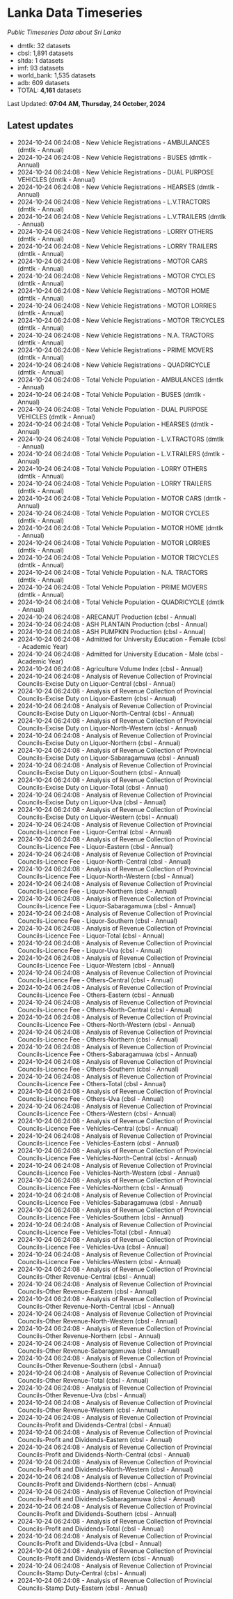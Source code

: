 # Lanka Data Timeseries
*Public Timeseries Data about Sri Lanka*

* dmtlk: 32 datasets
* cbsl: 1,891 datasets
* sltda: 1 datasets
* imf: 93 datasets
* world_bank: 1,535 datasets
* adb: 609 datasets
* TOTAL: **4,161** datasets

Last Updated: **07:04 AM, Thursday, 24 October, 2024**

## Latest updates

* 2024-10-24 06:24:08 - New Vehicle Registrations - AMBULANCES (dmtlk - Annual)
* 2024-10-24 06:24:08 - New Vehicle Registrations - BUSES (dmtlk - Annual)
* 2024-10-24 06:24:08 - New Vehicle Registrations - DUAL PURPOSE VEHICLES (dmtlk - Annual)
* 2024-10-24 06:24:08 - New Vehicle Registrations - HEARSES (dmtlk - Annual)
* 2024-10-24 06:24:08 - New Vehicle Registrations - L.V.TRACTORS (dmtlk - Annual)
* 2024-10-24 06:24:08 - New Vehicle Registrations - L.V.TRAILERS (dmtlk - Annual)
* 2024-10-24 06:24:08 - New Vehicle Registrations - LORRY OTHERS (dmtlk - Annual)
* 2024-10-24 06:24:08 - New Vehicle Registrations - LORRY TRAILERS (dmtlk - Annual)
* 2024-10-24 06:24:08 - New Vehicle Registrations - MOTOR CARS (dmtlk - Annual)
* 2024-10-24 06:24:08 - New Vehicle Registrations - MOTOR CYCLES (dmtlk - Annual)
* 2024-10-24 06:24:08 - New Vehicle Registrations - MOTOR HOME (dmtlk - Annual)
* 2024-10-24 06:24:08 - New Vehicle Registrations - MOTOR LORRIES (dmtlk - Annual)
* 2024-10-24 06:24:08 - New Vehicle Registrations - MOTOR TRICYCLES (dmtlk - Annual)
* 2024-10-24 06:24:08 - New Vehicle Registrations - N.A. TRACTORS (dmtlk - Annual)
* 2024-10-24 06:24:08 - New Vehicle Registrations - PRIME MOVERS (dmtlk - Annual)
* 2024-10-24 06:24:08 - New Vehicle Registrations - QUADRICYCLE (dmtlk - Annual)
* 2024-10-24 06:24:08 - Total Vehicle Population - AMBULANCES (dmtlk - Annual)
* 2024-10-24 06:24:08 - Total Vehicle Population - BUSES (dmtlk - Annual)
* 2024-10-24 06:24:08 - Total Vehicle Population - DUAL PURPOSE VEHICLES (dmtlk - Annual)
* 2024-10-24 06:24:08 - Total Vehicle Population - HEARSES (dmtlk - Annual)
* 2024-10-24 06:24:08 - Total Vehicle Population - L.V.TRACTORS (dmtlk - Annual)
* 2024-10-24 06:24:08 - Total Vehicle Population - L.V.TRAILERS (dmtlk - Annual)
* 2024-10-24 06:24:08 - Total Vehicle Population - LORRY OTHERS (dmtlk - Annual)
* 2024-10-24 06:24:08 - Total Vehicle Population - LORRY TRAILERS (dmtlk - Annual)
* 2024-10-24 06:24:08 - Total Vehicle Population - MOTOR CARS (dmtlk - Annual)
* 2024-10-24 06:24:08 - Total Vehicle Population - MOTOR CYCLES (dmtlk - Annual)
* 2024-10-24 06:24:08 - Total Vehicle Population - MOTOR HOME (dmtlk - Annual)
* 2024-10-24 06:24:08 - Total Vehicle Population - MOTOR LORRIES (dmtlk - Annual)
* 2024-10-24 06:24:08 - Total Vehicle Population - MOTOR TRICYCLES (dmtlk - Annual)
* 2024-10-24 06:24:08 - Total Vehicle Population - N.A. TRACTORS (dmtlk - Annual)
* 2024-10-24 06:24:08 - Total Vehicle Population - PRIME MOVERS (dmtlk - Annual)
* 2024-10-24 06:24:08 - Total Vehicle Population - QUADRICYCLE (dmtlk - Annual)
* 2024-10-24 06:24:08 - ARECANUT Production (cbsl - Annual)
* 2024-10-24 06:24:08 - ASH PLANTAIN Production (cbsl - Annual)
* 2024-10-24 06:24:08 - ASH PUMPKIN Production (cbsl - Annual)
* 2024-10-24 06:24:08 - Admitted for University Education - Female (cbsl - Academic Year)
* 2024-10-24 06:24:08 - Admitted for University Education - Male (cbsl - Academic Year)
* 2024-10-24 06:24:08 - Agriculture Volume Index (cbsl - Annual)
* 2024-10-24 06:24:08 - Analysis of Revenue Collection of Provincial Councils-Excise Duty on Liquor-Central (cbsl - Annual)
* 2024-10-24 06:24:08 - Analysis of Revenue Collection of Provincial Councils-Excise Duty on Liquor-Eastern (cbsl - Annual)
* 2024-10-24 06:24:08 - Analysis of Revenue Collection of Provincial Councils-Excise Duty on Liquor-North-Central (cbsl - Annual)
* 2024-10-24 06:24:08 - Analysis of Revenue Collection of Provincial Councils-Excise Duty on Liquor-North-Western (cbsl - Annual)
* 2024-10-24 06:24:08 - Analysis of Revenue Collection of Provincial Councils-Excise Duty on Liquor-Northern (cbsl - Annual)
* 2024-10-24 06:24:08 - Analysis of Revenue Collection of Provincial Councils-Excise Duty on Liquor-Sabaragamuwa (cbsl - Annual)
* 2024-10-24 06:24:08 - Analysis of Revenue Collection of Provincial Councils-Excise Duty on Liquor-Southern (cbsl - Annual)
* 2024-10-24 06:24:08 - Analysis of Revenue Collection of Provincial Councils-Excise Duty on Liquor-Total (cbsl - Annual)
* 2024-10-24 06:24:08 - Analysis of Revenue Collection of Provincial Councils-Excise Duty on Liquor-Uva (cbsl - Annual)
* 2024-10-24 06:24:08 - Analysis of Revenue Collection of Provincial Councils-Excise Duty on Liquor-Western (cbsl - Annual)
* 2024-10-24 06:24:08 - Analysis of Revenue Collection of Provincial Councils-Licence Fee - Liquor-Central (cbsl - Annual)
* 2024-10-24 06:24:08 - Analysis of Revenue Collection of Provincial Councils-Licence Fee - Liquor-Eastern (cbsl - Annual)
* 2024-10-24 06:24:08 - Analysis of Revenue Collection of Provincial Councils-Licence Fee - Liquor-North-Central (cbsl - Annual)
* 2024-10-24 06:24:08 - Analysis of Revenue Collection of Provincial Councils-Licence Fee - Liquor-North-Western (cbsl - Annual)
* 2024-10-24 06:24:08 - Analysis of Revenue Collection of Provincial Councils-Licence Fee - Liquor-Northern (cbsl - Annual)
* 2024-10-24 06:24:08 - Analysis of Revenue Collection of Provincial Councils-Licence Fee - Liquor-Sabaragamuwa (cbsl - Annual)
* 2024-10-24 06:24:08 - Analysis of Revenue Collection of Provincial Councils-Licence Fee - Liquor-Southern (cbsl - Annual)
* 2024-10-24 06:24:08 - Analysis of Revenue Collection of Provincial Councils-Licence Fee - Liquor-Total (cbsl - Annual)
* 2024-10-24 06:24:08 - Analysis of Revenue Collection of Provincial Councils-Licence Fee - Liquor-Uva (cbsl - Annual)
* 2024-10-24 06:24:08 - Analysis of Revenue Collection of Provincial Councils-Licence Fee - Liquor-Western (cbsl - Annual)
* 2024-10-24 06:24:08 - Analysis of Revenue Collection of Provincial Councils-Licence Fee - Others-Central (cbsl - Annual)
* 2024-10-24 06:24:08 - Analysis of Revenue Collection of Provincial Councils-Licence Fee - Others-Eastern (cbsl - Annual)
* 2024-10-24 06:24:08 - Analysis of Revenue Collection of Provincial Councils-Licence Fee - Others-North-Central (cbsl - Annual)
* 2024-10-24 06:24:08 - Analysis of Revenue Collection of Provincial Councils-Licence Fee - Others-North-Western (cbsl - Annual)
* 2024-10-24 06:24:08 - Analysis of Revenue Collection of Provincial Councils-Licence Fee - Others-Northern (cbsl - Annual)
* 2024-10-24 06:24:08 - Analysis of Revenue Collection of Provincial Councils-Licence Fee - Others-Sabaragamuwa (cbsl - Annual)
* 2024-10-24 06:24:08 - Analysis of Revenue Collection of Provincial Councils-Licence Fee - Others-Southern (cbsl - Annual)
* 2024-10-24 06:24:08 - Analysis of Revenue Collection of Provincial Councils-Licence Fee - Others-Total (cbsl - Annual)
* 2024-10-24 06:24:08 - Analysis of Revenue Collection of Provincial Councils-Licence Fee - Others-Uva (cbsl - Annual)
* 2024-10-24 06:24:08 - Analysis of Revenue Collection of Provincial Councils-Licence Fee - Others-Western (cbsl - Annual)
* 2024-10-24 06:24:08 - Analysis of Revenue Collection of Provincial Councils-Licence Fee - Vehicles-Central (cbsl - Annual)
* 2024-10-24 06:24:08 - Analysis of Revenue Collection of Provincial Councils-Licence Fee - Vehicles-Eastern (cbsl - Annual)
* 2024-10-24 06:24:08 - Analysis of Revenue Collection of Provincial Councils-Licence Fee - Vehicles-North-Central (cbsl - Annual)
* 2024-10-24 06:24:08 - Analysis of Revenue Collection of Provincial Councils-Licence Fee - Vehicles-North-Western (cbsl - Annual)
* 2024-10-24 06:24:08 - Analysis of Revenue Collection of Provincial Councils-Licence Fee - Vehicles-Northern (cbsl - Annual)
* 2024-10-24 06:24:08 - Analysis of Revenue Collection of Provincial Councils-Licence Fee - Vehicles-Sabaragamuwa (cbsl - Annual)
* 2024-10-24 06:24:08 - Analysis of Revenue Collection of Provincial Councils-Licence Fee - Vehicles-Southern (cbsl - Annual)
* 2024-10-24 06:24:08 - Analysis of Revenue Collection of Provincial Councils-Licence Fee - Vehicles-Total (cbsl - Annual)
* 2024-10-24 06:24:08 - Analysis of Revenue Collection of Provincial Councils-Licence Fee - Vehicles-Uva (cbsl - Annual)
* 2024-10-24 06:24:08 - Analysis of Revenue Collection of Provincial Councils-Licence Fee - Vehicles-Western (cbsl - Annual)
* 2024-10-24 06:24:08 - Analysis of Revenue Collection of Provincial Councils-Other Revenue-Central (cbsl - Annual)
* 2024-10-24 06:24:08 - Analysis of Revenue Collection of Provincial Councils-Other Revenue-Eastern (cbsl - Annual)
* 2024-10-24 06:24:08 - Analysis of Revenue Collection of Provincial Councils-Other Revenue-North-Central (cbsl - Annual)
* 2024-10-24 06:24:08 - Analysis of Revenue Collection of Provincial Councils-Other Revenue-North-Western (cbsl - Annual)
* 2024-10-24 06:24:08 - Analysis of Revenue Collection of Provincial Councils-Other Revenue-Northern (cbsl - Annual)
* 2024-10-24 06:24:08 - Analysis of Revenue Collection of Provincial Councils-Other Revenue-Sabaragamuwa (cbsl - Annual)
* 2024-10-24 06:24:08 - Analysis of Revenue Collection of Provincial Councils-Other Revenue-Southern (cbsl - Annual)
* 2024-10-24 06:24:08 - Analysis of Revenue Collection of Provincial Councils-Other Revenue-Total (cbsl - Annual)
* 2024-10-24 06:24:08 - Analysis of Revenue Collection of Provincial Councils-Other Revenue-Uva (cbsl - Annual)
* 2024-10-24 06:24:08 - Analysis of Revenue Collection of Provincial Councils-Other Revenue-Western (cbsl - Annual)
* 2024-10-24 06:24:08 - Analysis of Revenue Collection of Provincial Councils-Profit and Dividends-Central (cbsl - Annual)
* 2024-10-24 06:24:08 - Analysis of Revenue Collection of Provincial Councils-Profit and Dividends-Eastern (cbsl - Annual)
* 2024-10-24 06:24:08 - Analysis of Revenue Collection of Provincial Councils-Profit and Dividends-North-Central (cbsl - Annual)
* 2024-10-24 06:24:08 - Analysis of Revenue Collection of Provincial Councils-Profit and Dividends-North-Western (cbsl - Annual)
* 2024-10-24 06:24:08 - Analysis of Revenue Collection of Provincial Councils-Profit and Dividends-Northern (cbsl - Annual)
* 2024-10-24 06:24:08 - Analysis of Revenue Collection of Provincial Councils-Profit and Dividends-Sabaragamuwa (cbsl - Annual)
* 2024-10-24 06:24:08 - Analysis of Revenue Collection of Provincial Councils-Profit and Dividends-Southern (cbsl - Annual)
* 2024-10-24 06:24:08 - Analysis of Revenue Collection of Provincial Councils-Profit and Dividends-Total (cbsl - Annual)
* 2024-10-24 06:24:08 - Analysis of Revenue Collection of Provincial Councils-Profit and Dividends-Uva (cbsl - Annual)
* 2024-10-24 06:24:08 - Analysis of Revenue Collection of Provincial Councils-Profit and Dividends-Western (cbsl - Annual)
* 2024-10-24 06:24:08 - Analysis of Revenue Collection of Provincial Councils-Stamp Duty-Central (cbsl - Annual)
* 2024-10-24 06:24:08 - Analysis of Revenue Collection of Provincial Councils-Stamp Duty-Eastern (cbsl - Annual)